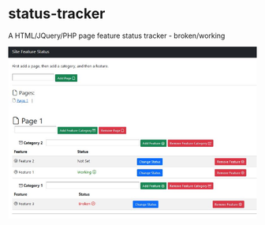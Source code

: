 # status-tracker
A HTML/JQuery/PHP page feature status tracker - broken/working

![App Screenshot](screenshot.jpg)
